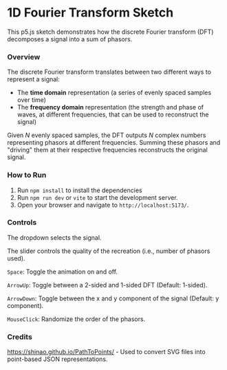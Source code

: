 # 1D Fourier Transform Sketch

This p5.js sketch demonstrates how the discrete Fourier transform (DFT) decomposes a signal into a sum of phasors.

### Overview

The discrete Fourier transform translates between two different ways to represent a signal:
- The **time domain** representation (a series of evenly spaced samples over time)
- The **frequency domain** representation (the strength and phase of waves, at different frequencies, that can be used 
  to reconstruct the signal)

Given $N$ evenly spaced samples, the DFT outputs $N$ complex numbers representing phasors at different frequencies. 
Summing these phasors and "driving" them at their respective frequencies reconstructs the original signal.

### How to Run

1. Run `npm install` to install the dependencies
2. Run `npm run dev` or `vite` to start the development server.
3. Open your browser and navigate to `http://localhost:5173/`.

### Controls

The dropdown selects the signal.

The slider controls the quality of the recreation (i.e., number of phasors used).

`Space`: Toggle the animation on and off.

`ArrowUp`: Toggle between a 2-sided and 1-sided DFT (Default: 1-sided).

`ArrowDown`: Toggle between the x and y component of the signal (Default: y component).

`MouseClick`: Randomize the order of the phasors.

### Credits

https://shinao.github.io/PathToPoints/ - Used to convert SVG files into point-based JSON representations.

